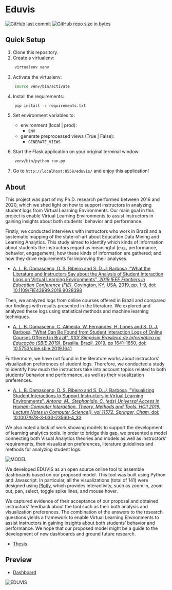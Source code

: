 Eduvis
=======================

[![GitHub last commit](https://img.shields.io/github/last-commit/andrelbd1/eduvis.svg)](https://github.com/andrelbd1/eduvis) 
[![GitHub repo size in bytes](https://img.shields.io/github/repo-size/andrelbd1/eduvis.svg)](https://github.com/andrelbd1/eduvis) 


Quick Setup
-----------

1. Clone this repository.
2. Create a virtualenv:
````bash
    virtualenv venv
````
3. Activate the virtualenv:
````bash
    source venv/bin/activate
````
4. Install the requirements:
````bash
    pip install -r requirements.txt
````
5. Set environment variables to:
    - environment (local | prod):
        - `ENV`
    - generate preprocessed views (True | False):
        - `GENERATE_VIEWS`

6. Start the Flask application on your original terminal window:
````bash
    venv/bin/python run.py
````
7. Go to `http://localhost:8558/eduvis/` and enjoy this application!

About
-----------

This project was part of my Ph.D. research performed between 2016 and 2020, which we shed light on how to support instructors in analyzing student logs from Virtual Learning Environments. Our main goal in this project is enable Virtual Learning Environments to assist instructors in gaining insights about both students’ behavior and performance.

Firstly, we conducted interviews with instructors who work in Brazil and a systematic mapping of the state-of-art about Education Data Mining and Learning Analytics. This study aimed to identify which kinds of information about students the instructors regard as meaningful (e.g., performance, behavior, engagement); how these kinds of information are gathered; and how they drive requirements for improving their analyses.

- [A. L. B. Damasceno, D. S. Ribeiro and S. D. J. Barbosa, "What the Literature and Instructors Say about the Analysis of Student Interaction Logs on Virtual Learning Environments", *2019 IEEE Frontiers in Education Conference (FIE)*, Covington, KY, USA, 2019, pp. 1-9, doi: 10.1109/FIE43999.2019.9028398](https://ieeexplore.ieee.org/document/9028398)

Then, we analyzed logs from online courses offered in Brazil and compared our findings with results presented in the literature. We explored and analyzed these logs using statistical methods and machine learning techniques.

- [A. L. B. Damasceno, C. Almeida, W. Fernandes, H. Lopes and S. D. J. Barbosa, "What Can Be Found from Student
Interaction Logs of Online Courses Offered in Brazil", *XXX Simpósio Brasileiro de Informática na Educação (SBIE 2019)*, Brasilia, Brazil, 2019, pp 1641–1650, doi: 10.5753/cbie.sbie.2019.1641](http://milanesa.ime.usp.br/rbie/index.php/sbie/article/view/8897)

Furthermore, we have not found in the literature works about instructors’ visualization preferences of student logs. Therefore, we conducted a study to identify how much the instructors take into account topics related to both students’ behavior and performance, as well as their visualization preferences.

- [A. L. B. Damasceno, D. S. Ribeiro and S. D. J. Barbosa, "Visualizing Student Interactions to Support Instructors in Virtual Learning Environments", *Antona, M., Stephanidis, C. (eds) Universal Access in Human-Computer Interaction. Theory, Methods and Tools. HCII 2019. Lecture Notes in Computer Science(), vol 11572. Springer, Cham*, doi: 10.1007/978-3-030-23560-4_33](https://link.springer.com/chapter/10.1007/978-3-030-23560-4_33)

We also noted a lack of work showing models to support the development of learning analytics tools. In order to bridge this gap, we presented a model connecting both Visual Analytics theories and models as well as instructors’ requirements, their visualization preferences, literature guidelines and methods for analyzing student logs.

![MODEL](https://andrelbd1.github.io/assets/img/projects/eduvis/model.png)

We developed EDUVIS as an open source online tool to assemble dashboards based on our proposed model. This tool was built using Python and Javascript. In particular, all the visualizations (total of 141) were designed using [Plotly](https://github.com/plotly), which provides interactivity, such as zoom in, zoom out, pan, select, toggle spike lines, and mouse hover.

We captured evidence of their acceptance of our proposal and obtained instructors’ feedback about the tool such as their both analysis and visualization preferences. The combination of the answers to the research questions yields a framework to enable Virtual Learning Environments to assist instructors in gaining insights about both students’ behavior and performance. We hope that our proposed model might be a guide to the development of new dashboards and ground future research.

- [Thesis](https://doi.org/10.17771/PUCRio.acad.50335)

Preview
-----------
- [Dashboard](http://eduvis.pythonanywhere.com/eduvis/dashboard/)

![EDUVIS](https://andrelbd1.github.io/assets/img/projects/eduvis/interface.png)
